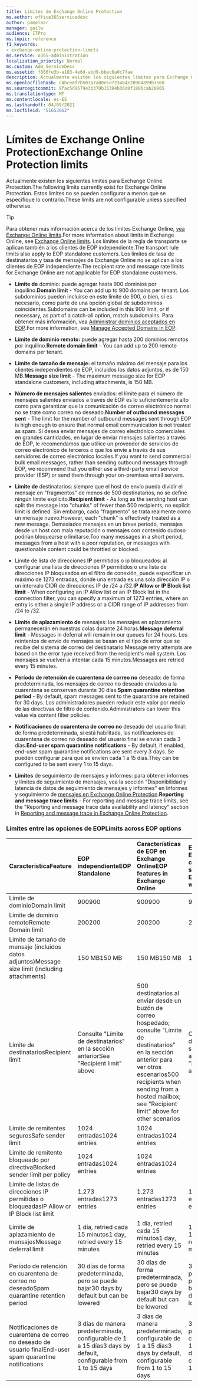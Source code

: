 ```yaml
---
title: Límites de Exchange Online Protection
ms.author: office365servicedesc
author: pamelaar
manager: gailw
audience: ITPro
ms.topic: reference
f1_keywords:
- exchange-online-protection-limits
ms.service: o365-administration
localization_priority: Normal
ms.custom: Adm_ServiceDesc
ms.assetid: f866fe3b-a183-4e6d-abd9-bbec0a0c7fae
description: Actualmente existen los siguientes límites para Exchange Online Protection. Estos límites no se pueden configurar a menos que se especifique lo contrario.
ms.openlocfilehash: c4bce8f7b501a7a00eea723464e20964899b3560
ms.sourcegitcommit: 9fac5d9579e3b370b15384b36d0f1805cab20065
ms.translationtype: MT
ms.contentlocale: es-ES
ms.lasthandoff: 04/09/2021
ms.locfileid: "51653062"
---
```

# <a name="exchange-online-protection-limits"></a><span data-ttu-id="d8e21-104">Límites de Exchange Online Protection</span><span class="sxs-lookup"><span data-stu-id="d8e21-104">Exchange Online Protection limits</span></span>

<span data-ttu-id="d8e21-105">Actualmente existen los siguientes límites para Exchange Online Protection.</span><span class="sxs-lookup"><span data-stu-id="d8e21-105">The following limits currently exist for Exchange Online Protection.</span></span> <span data-ttu-id="d8e21-106">Estos límites no se pueden configurar a menos que se especifique lo contrario.</span><span class="sxs-lookup"><span data-stu-id="d8e21-106">These limits are not configurable unless specified otherwise.</span></span> 
  
> [!TIP]
> <span data-ttu-id="d8e21-107">Para obtener más información acerca de los límites Exchange Online, [vea Exchange Online limits](../exchange-online-service-description/exchange-online-limits.md).</span><span class="sxs-lookup"><span data-stu-id="d8e21-107">For more information about limits in Exchange Online, see [Exchange Online limits](../exchange-online-service-description/exchange-online-limits.md).</span></span> <span data-ttu-id="d8e21-108">Los límites de la regla de transporte se aplican también a los clientes de EOP independiente.</span><span class="sxs-lookup"><span data-stu-id="d8e21-108">The transport rule limits also apply to EOP standalone customers.</span></span> <span data-ttu-id="d8e21-109">Los límites de tasa de destinatarios y tasa de mensajes de Exchange Online no se aplican a los clientes de EOP independiente.</span><span class="sxs-lookup"><span data-stu-id="d8e21-109">The recipient rate and message rate limits for Exchange Online are not applicable for EOP standalone customers.</span></span> 
  
- <span data-ttu-id="d8e21-110">**Límite de** dominio: puede agregar hasta 900 dominios por inquilino.</span><span class="sxs-lookup"><span data-stu-id="d8e21-110">**Domain limit** - You can add up to 900 domains per tenant.</span></span> <span data-ttu-id="d8e21-111">Los subdominios pueden incluirse en este límite de 900, o bien, si es necesario, como parte de una opción global de subdominios coincidentes.</span><span class="sxs-lookup"><span data-stu-id="d8e21-111">Subdomains can be included in this 900 limit, or if necessary, as part of a catch-all option, match subdomains.</span></span> <span data-ttu-id="d8e21-112">Para obtener más información, vea [Administrar dominios aceptados en EOP](/microsoft-365/security/office-365-security/exchange-online-protection-overview).</span><span class="sxs-lookup"><span data-stu-id="d8e21-112">For more information, see [Manage Accepted Domains in EOP](/microsoft-365/security/office-365-security/exchange-online-protection-overview).</span></span>

- <span data-ttu-id="d8e21-113">**Límite de dominio remoto:** puede agregar hasta 200 dominios remotos por inquilino.</span><span class="sxs-lookup"><span data-stu-id="d8e21-113">**Remote domain limit** - You can add up to 200 remote domains per tenant.</span></span>
    
- <span data-ttu-id="d8e21-114">**Límite de tamaño de mensaje:** el tamaño máximo del mensaje para los clientes independientes de EOP, incluidos los datos adjuntos, es de 150 MB.</span><span class="sxs-lookup"><span data-stu-id="d8e21-114">**Message size limit** - The maximum message size for EOP standalone customers, including attachments, is 150 MB.</span></span> 
    
- <span data-ttu-id="d8e21-115">**Número de mensajes salientes** enviados: el límite para el número de mensajes salientes enviados a través de EOP es lo suficientemente alto como para garantizar que la comunicación de correo electrónico normal no se trate como correo no deseado.</span><span class="sxs-lookup"><span data-stu-id="d8e21-115">**Number of outbound messages sent** - The limit for the number of outbound messages sent through EOP is high enough to ensure that normal email communication is not treated as spam.</span></span> <span data-ttu-id="d8e21-116">Si desea enviar mensajes de correo electrónico comerciales en grandes cantidades, en lugar de enviar mensajes salientes a través de EOP, le recomendamos que utilice un proveedor de servicios de correo electrónico de terceros o que los envíe a través de sus servidores de correo electrónico locales.</span><span class="sxs-lookup"><span data-stu-id="d8e21-116">If you want to send commercial bulk email messages, rather than sending outbound messages through EOP, we recommend that you either use a third-party email service provider (ESP) or send them through your on-premises email servers.</span></span> 
    
- <span data-ttu-id="d8e21-117">**Límite de** destinatarios: siempre que el host de envío pueda dividir el mensaje en "fragmentos" de menos de 500 destinatarios, no se define ningún límite explícito.</span><span class="sxs-lookup"><span data-stu-id="d8e21-117">**Recipient limit** - As long as the sending host can split the message into "chunks" of fewer than 500 recipients, no explicit limit is defined.</span></span> <span data-ttu-id="d8e21-118">Sin embargo, cada "fragmento" se trata realmente como un mensaje nuevo.</span><span class="sxs-lookup"><span data-stu-id="d8e21-118">However, each "chunk" is effectively treated as a new message.</span></span> <span data-ttu-id="d8e21-119">Demasiados mensajes en un breve período, mensajes desde un host con mala reputación o mensajes con contenido dudoso podrían bloquearse o limitarse.</span><span class="sxs-lookup"><span data-stu-id="d8e21-119">Too many messages in a short period, messages from a host with a poor reputation, or messages with questionable content could be throttled or blocked.</span></span> 
    
- <span data-ttu-id="d8e21-120">Límite de lista de direcciones **IP** permitidos o ip bloqueados: al configurar una lista de direcciones IP permitidos o una lista de direcciones IP bloqueados en el filtro de conexión, puede especificar un máximo de 1273 entradas, donde una entrada es una sola dirección IP o un intervalo CIDR de direcciones IP de /24 a /32.</span><span class="sxs-lookup"><span data-stu-id="d8e21-120">**IP Allow or IP Block list limit** - When configuring an IP Allow list or an IP Block list in the connection filter, you can specify a maximum of 1273 entries, where an entry is either a single IP address or a CIDR range of IP addresses from /24 to /32.</span></span> 
    
- <span data-ttu-id="d8e21-121">**Límite de aplazamiento de** mensajes: los mensajes en aplazamiento permanecerán en nuestras colas durante 24 horas.</span><span class="sxs-lookup"><span data-stu-id="d8e21-121">**Message deferral limit** - Messages in deferral will remain in our queues for 24 hours.</span></span> <span data-ttu-id="d8e21-122">Los reintentos de envío de mensajes se basan en el tipo de error que se recibe del sistema de correo del destinatario.</span><span class="sxs-lookup"><span data-stu-id="d8e21-122">Message retry attempts are based on the error type received from the recipient's mail system.</span></span> <span data-ttu-id="d8e21-123">Los mensajes se vuelven a intentar cada 15 minutos.</span><span class="sxs-lookup"><span data-stu-id="d8e21-123">Messages are retried every 15 minutes.</span></span> 
    
- <span data-ttu-id="d8e21-124">**Período de retención de cuarentena de correo no** deseado: de forma predeterminada, los mensajes de correo no deseado enviados a la cuarentena se conservan durante 30 días.</span><span class="sxs-lookup"><span data-stu-id="d8e21-124">**Spam quarantine retention period** - By default, spam messages sent to the quarantine are retained for 30 days.</span></span> <span data-ttu-id="d8e21-125">Los administradores pueden reducir este valor por medio de las directivas de filtro de contenido.</span><span class="sxs-lookup"><span data-stu-id="d8e21-125">Administrators can lower this value via content filter policies.</span></span> 
    
- <span data-ttu-id="d8e21-126">**Notificaciones de cuarentena de correo no** deseado del usuario final: de forma predeterminada, si está habilitada, las notificaciones de cuarentena de correo no deseado del usuario final se envían cada 3 días.</span><span class="sxs-lookup"><span data-stu-id="d8e21-126">**End-user spam quarantine notifications** - By default, if enabled, end-user spam quarantine notifications are sent every 3 days.</span></span> <span data-ttu-id="d8e21-127">Se pueden configurar para que se envíen cada 1 a 15 días.</span><span class="sxs-lookup"><span data-stu-id="d8e21-127">They can be configured to be sent every 1 to 15 days.</span></span> 
    
- <span data-ttu-id="d8e21-128">**Límites** de seguimiento de mensajes y informes: para obtener informes y límites de seguimiento de mensajes, vea la sección "Disponibilidad y latencia de datos de seguimiento de mensajes y informes" en Informes y seguimiento de [mensajes en Exchange Online Protection](/microsoft-365/security/office-365-security/reporting-and-message-trace-in-exchange-online-protection).</span><span class="sxs-lookup"><span data-stu-id="d8e21-128">**Reporting and message trace limits** - For reporting and message trace limits, see the "Reporting and message trace data availability and latency" section in [Reporting and message trace in Exchange Online Protection](/microsoft-365/security/office-365-security/reporting-and-message-trace-in-exchange-online-protection).</span></span>
    
### <a name="limits-across-eop-options"></a><span data-ttu-id="d8e21-129">Límites entre las opciones de EOP</span><span class="sxs-lookup"><span data-stu-id="d8e21-129">Limits across EOP options</span></span>

| <span data-ttu-id="d8e21-130">Característica</span><span class="sxs-lookup"><span data-stu-id="d8e21-130">Feature</span></span> | <span data-ttu-id="d8e21-131">EOP independiente</span><span class="sxs-lookup"><span data-stu-id="d8e21-131">EOP Standalone</span></span> | <span data-ttu-id="d8e21-132">Características de EOP en Exchange  Online</span><span class="sxs-lookup"><span data-stu-id="d8e21-132">EOP features in Exchange Online</span></span> | <span data-ttu-id="d8e21-133">Exchange Enterprise CAL con servicios</span><span class="sxs-lookup"><span data-stu-id="d8e21-133">Exchange Enterprise CAL with Services</span></span> |
|:-----|:-----|:-----|:-----|
|<span data-ttu-id="d8e21-134">Límite de dominio</span><span class="sxs-lookup"><span data-stu-id="d8e21-134">Domain limit</span></span>  <br/> |<span data-ttu-id="d8e21-135">900</span><span class="sxs-lookup"><span data-stu-id="d8e21-135">900</span></span>  <br/> |<span data-ttu-id="d8e21-136">900</span><span class="sxs-lookup"><span data-stu-id="d8e21-136">900</span></span>  <br/> |<span data-ttu-id="d8e21-137">900</span><span class="sxs-lookup"><span data-stu-id="d8e21-137">900</span></span>  <br/> |
|<span data-ttu-id="d8e21-138">Límite de dominio remoto</span><span class="sxs-lookup"><span data-stu-id="d8e21-138">Remote Domain limit</span></span>  <br/> |<span data-ttu-id="d8e21-139">200</span><span class="sxs-lookup"><span data-stu-id="d8e21-139">200</span></span>  <br/> |<span data-ttu-id="d8e21-140">200</span><span class="sxs-lookup"><span data-stu-id="d8e21-140">200</span></span>  <br/> |<span data-ttu-id="d8e21-141">200</span><span class="sxs-lookup"><span data-stu-id="d8e21-141">200</span></span>  <br/> |
|<span data-ttu-id="d8e21-142">Límite de tamaño de mensaje (incluidos datos adjuntos)</span><span class="sxs-lookup"><span data-stu-id="d8e21-142">Message size limit (including attachments)</span></span>  <br/> |<span data-ttu-id="d8e21-143">150 MB</span><span class="sxs-lookup"><span data-stu-id="d8e21-143">150 MB</span></span>  <br/> |<span data-ttu-id="d8e21-144">150 MB</span><span class="sxs-lookup"><span data-stu-id="d8e21-144">150 MB</span></span>  <br/> |<span data-ttu-id="d8e21-145">150 MB</span><span class="sxs-lookup"><span data-stu-id="d8e21-145">150 MB</span></span>  <br/> |
|<span data-ttu-id="d8e21-146">Límite de destinatarios</span><span class="sxs-lookup"><span data-stu-id="d8e21-146">Recipient limit</span></span>  <br/> |<span data-ttu-id="d8e21-147">Consulte "Límite de destinatarios" en la sección anterior</span><span class="sxs-lookup"><span data-stu-id="d8e21-147">See "Recipient limit" above</span></span>  <br/> |<span data-ttu-id="d8e21-148">500 destinatarios al enviar desde un buzón de correo hospedado; consulte "Límite de destinatarios" en la sección anterior para ver otros escenarios</span><span class="sxs-lookup"><span data-stu-id="d8e21-148">500 recipients when sending from a hosted mailbox; see "Recipient limit" above for other scenarios</span></span>  <br/> |<span data-ttu-id="d8e21-149">Consulte "Límite de destinatarios" en la sección anterior</span><span class="sxs-lookup"><span data-stu-id="d8e21-149">See "Recipient limit" above</span></span>  <br/> |
|<span data-ttu-id="d8e21-150">Límite de remitentes seguros</span><span class="sxs-lookup"><span data-stu-id="d8e21-150">Safe sender limit</span></span>  <br/> |<span data-ttu-id="d8e21-151">1024 entradas</span><span class="sxs-lookup"><span data-stu-id="d8e21-151">1024 entries</span></span>  <br/> |<span data-ttu-id="d8e21-152">1024 entradas</span><span class="sxs-lookup"><span data-stu-id="d8e21-152">1024 entries</span></span>  <br/> ||
|<span data-ttu-id="d8e21-153">Límite de remitente bloqueado por directiva</span><span class="sxs-lookup"><span data-stu-id="d8e21-153">Blocked sender limit per policy</span></span>  <br/> |<span data-ttu-id="d8e21-154">1024 entradas</span><span class="sxs-lookup"><span data-stu-id="d8e21-154">1024 entries</span></span>  <br/> |<span data-ttu-id="d8e21-155">1024 entradas</span><span class="sxs-lookup"><span data-stu-id="d8e21-155">1024 entries</span></span>  <br/> ||
|<span data-ttu-id="d8e21-156">Límite de listas de direcciones IP permitidas o bloqueadas</span><span class="sxs-lookup"><span data-stu-id="d8e21-156">IP Allow or IP Block list limit</span></span>  <br/> |<span data-ttu-id="d8e21-157">1.273 entradas</span><span class="sxs-lookup"><span data-stu-id="d8e21-157">1273 entries</span></span>  <br/> |<span data-ttu-id="d8e21-158">1.273 entradas</span><span class="sxs-lookup"><span data-stu-id="d8e21-158">1273 entries</span></span>  <br/> |<span data-ttu-id="d8e21-159">1.273 entradas</span><span class="sxs-lookup"><span data-stu-id="d8e21-159">1273 entries</span></span>  <br/> |
|<span data-ttu-id="d8e21-160">Límite de aplazamiento de mensajes</span><span class="sxs-lookup"><span data-stu-id="d8e21-160">Message deferral limit</span></span>  <br/> |<span data-ttu-id="d8e21-161">1 día, retried cada 15 minutos</span><span class="sxs-lookup"><span data-stu-id="d8e21-161">1 day, retried every 15 minutes</span></span>  <br/> |<span data-ttu-id="d8e21-162">1 día, retried cada 15 minutos</span><span class="sxs-lookup"><span data-stu-id="d8e21-162">1 day, retried every 15 minutes</span></span>  <br/> |<span data-ttu-id="d8e21-163">1 día, retried cada 15 minutos</span><span class="sxs-lookup"><span data-stu-id="d8e21-163">1 day, retried every 15 minutes</span></span>  <br/> |
|<span data-ttu-id="d8e21-164">Período de retención en cuarentena de correo no deseado</span><span class="sxs-lookup"><span data-stu-id="d8e21-164">Spam quarantine retention period</span></span>  <br/> |<span data-ttu-id="d8e21-165">30 días de forma predeterminada, pero se puede bajar</span><span class="sxs-lookup"><span data-stu-id="d8e21-165">30 days by default but can be lowered</span></span>  <br/> |<span data-ttu-id="d8e21-166">30 días de forma predeterminada, pero se puede bajar</span><span class="sxs-lookup"><span data-stu-id="d8e21-166">30 days by default but can be lowered</span></span>  <br/> |<span data-ttu-id="d8e21-167">30 días de forma predeterminada, pero se puede bajar</span><span class="sxs-lookup"><span data-stu-id="d8e21-167">30 days by default but can be lowered</span></span>  <br/> |
|<span data-ttu-id="d8e21-168">Notificaciones de cuarentena de correo no deseado de usuario final</span><span class="sxs-lookup"><span data-stu-id="d8e21-168">End-user spam quarantine notifications</span></span>  <br/> |<span data-ttu-id="d8e21-169">3 días de manera predeterminada, configurable de 1 a 15 días</span><span class="sxs-lookup"><span data-stu-id="d8e21-169">3 days by default, configurable from 1 to 15 days</span></span>  <br/> |<span data-ttu-id="d8e21-170">3 días de manera predeterminada, configurable de 1 a 15 días</span><span class="sxs-lookup"><span data-stu-id="d8e21-170">3 days by default, configurable from 1 to 15 days</span></span>  <br/> |<span data-ttu-id="d8e21-171">3 días de manera predeterminada, configurable de 1 a 15 días</span><span class="sxs-lookup"><span data-stu-id="d8e21-171">3 days by default, configurable from 1 to 15 days</span></span>  <br/> |
